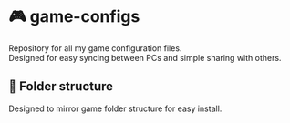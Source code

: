 # 🎮 game-configs

Repository for all my game configuration files.  
Designed for easy syncing between PCs and simple sharing with others.


## 📁 Folder structure

Designed to mirror game folder structure for easy install.
